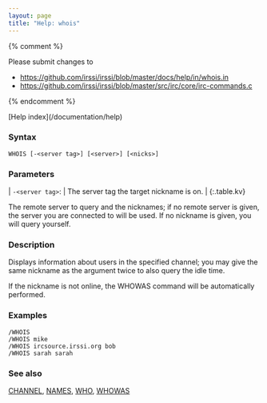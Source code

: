 ```yaml
---
layout: page
title: "Help: whois"
---
```


{% comment %}

Please submit changes to
- https://github.com/irssi/irssi/blob/master/docs/help/in/whois.in
- https://github.com/irssi/irssi/blob/master/src/irc/core/irc-commands.c


{% endcomment %}
<nav markdown="1">
[Help index](/documentation/help)
</nav>

### Syntax ###

<div class="highlight irssisyntax"><pre style="\-\-cmdlen:5ch"><code><span class="synB">WHOIS</span> <span class="syn10">[<span class="syn">-</span><span class="syn09">&lt;server tag></span>]</span> <span class="syn10">[<span class="syn09">&lt;server></span>]</span> <span class="syn10">[<span class="syn09">&lt;nicks></span>]</span></code></pre></div>



### Parameters ###


| `-<server tag>`: |     The server tag the target nickname is on. |
{:.table.kv}

The remote server to query and the nicknames; if no remote server is given,
the server you are connected to will be used. If no nickname is given, you
will query yourself.

### Description ###

Displays information about users in the specified channel; you may give the
same nickname as the argument twice to also query the idle time.

If the nickname is not online, the WHOWAS command will be automatically
performed.

### Examples ###

    /WHOIS
    /WHOIS mike
    /WHOIS ircsource.irssi.org bob
    /WHOIS sarah sarah

### See also ###
[CHANNEL](/documentation/help/channel), [NAMES](/documentation/help/names), [WHO](/documentation/help/who), [WHOWAS](/documentation/help/whowas)

